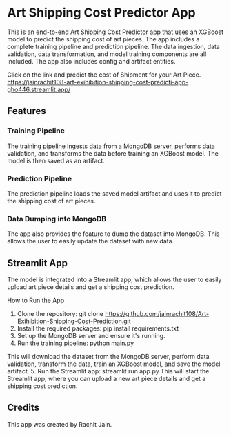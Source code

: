 # Art Shipping Cost Predictor App
This is an end-to-end Art Shipping Cost Predictor app that uses an XGBoost model to predict the shipping cost of art pieces. The app includes a complete training pipeline and prediction pipeline. The data ingestion, data validation, data transformation, and model training components are all included. The app also includes config and artifact entities.

Click on the link and predict the cost of Shipment for your Art Piece.
https://jainrachit108-art-exihibition-shipping-cost-predicti-app-gho446.streamlit.app/


## Features
### Training Pipeline
The training pipeline ingests data from a MongoDB server, performs data validation, and transforms the data before training an XGBoost model. The model is then saved as an artifact.

### Prediction Pipeline
The prediction pipeline loads the saved model artifact and uses it to predict the shipping cost of art pieces.

### Data Dumping into MongoDB
The app also provides the feature to dump the dataset into MongoDB. This allows the user to easily update the dataset with new data.

## Streamlit App
The model is integrated into a Streamlit app, which allows the user to easily upload art piece details and get a shipping cost prediction.

How to Run the App

1. Clone the repository: git clone https://github.com/jainrachit108/Art-Exihibition-Shipping-Cost-Prediction.git
2. Install the required packages: pip install requirements.txt
3. Set up the MongoDB server and ensure it's running.
4. Run the training pipeline: python main.py 

This will download the dataset from the MongoDB server, perform data validation, transform the data, train an XGBoost model, and save the model artifact.
5. Run the Streamlit app: streamlit run app.py
This will start the Streamlit app, where you can upload a new art piece details and get a shipping cost prediction.

## Credits
This app was created by Rachit Jain.



